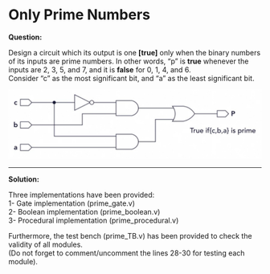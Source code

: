 # Only Prime Numbers


**Question:**

Design a circuit which its output is one **[true]** only when the binary numbers of its inputs are prime numbers. In other words, “p” is **true** whenever the inputs are 2, 3, 5, and 7, and it is **false** for 0, 1, 4, and 6.\
Consider “c” as the most significant bit, and “a” as the least significant bit. 



<img src="Verilog01.jpg">



---------------------------------------------------------------------------------------


**Solution:**

Three implementations have been provided:
\
1-	Gate implementation (prime_gate.v)
\
2-	Boolean implementation (prime_boolean.v)
\
3-	Procedural implementation (prime_procedural.v)

Furthermore, the test bench (prime_TB.v) has been provided to check the validity of all modules.
\
(Do not forget to comment/uncomment the lines 28-30 for testing each module).

